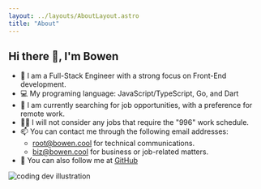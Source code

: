 ```yaml
---
layout: ../layouts/AboutLayout.astro
title: "About"
---
```


## Hi there 👋, I'm Bowen

- 🦄 I am a Full-Stack Engineer with a strong focus on Front-End development.
- 💻 My programing language: JavaScript/TypeScript, Go, and Dart
- 🔭 I am currently searching for job opportunities, with a preference for remote work.
- 🙅‍♂️ I will not consider any jobs that require the "996" work schedule.
- 📫 You can contact me through the following email addresses:
  - <root@bowen.cool> for technical communications.
  - <biz@bowen.cool> for business or job-related matters.
  <!-- todo import from config -->
- 🔗 You can also follow me at [GitHub](https://github.com/bowencool)

<div>
  <img src="/assets/dev.svg" class="sm:w-1/2 mx-auto" alt="coding dev illustration">
</div>
